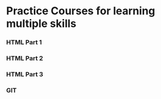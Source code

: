 # Practice Courses for learning multiple skills

### HTML Part 1

### HTML Part 2

### HTML Part 3

### GIT
